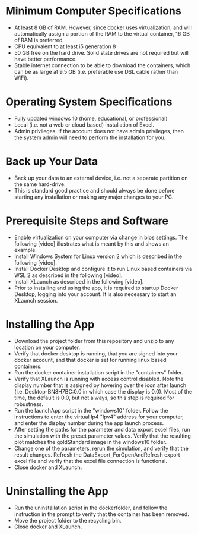 # Minimum Computer Specifications
- At least 8 GB of RAM. However, since docker uses virtualization, and will automatically assign a portion of the RAM to the virtual container, 16 GB of RAM is preferred.
- CPU equivalent to at least i5 generation 8
- 50 GB free on the hard drive. Solid state drives are not required but will have better performance.
- Stable internet connection to be able to download the containers, which can be as large at 9.5 GB (i.e. preferable use DSL cable rather than WiFi).

# Operating System Specifications
- Fully updated windows 10 (home, educational, or professional)
- Local (i.e. not a web or cloud based) installation of Excel.
- Admin privileges. If the account does not have admin privileges, then the system admin will need to perform the installation for you.

# Back up Your Data
- Back up your data to an external device, i.e. not a separate partition on the same hard-drive.
- This is standard good practice and should always be done before starting any installation or making any major changes to your PC.

# Prerequisite Steps and Software
- Enable virtualization on your computer via change in bios settings. The following [video] illustrates what is meant by this and shows an example.
- Install Windows System for Linux version 2 which is described in the following [video].
- Install Docker Desktop and configure it to run Linux based containers via WSL 2 as described in the following [video].
- Install XLaunch as described in the following [video].
- Prior to installing and using the app, it is required to startup Docker Desktop, logging into your account. It is also necessary to start an XLaunch session.

# Installing the App
- Download the project folder from this repository and unzip to any location on your computer.
- Verify that docker desktop is running, that you are signed into your docker account, and that docker is set for running linux based containers.
- Run the docker container installation script in the "containers" folder.
- Verify that XLaunch is running with access control disabled. Note the display number that is assigned by hovering over the icon after launch (i.e. Desktop-BN8H7BC:0.0 in which case the display is 0.0). Most of the time, the default is 0.0, but not always, so this step is required for robustness.
- Run the launchApp script in the "windows10" folder. Follow the instructions to enter the virtual Ip4 "Ipv4" address for your computer, and enter the display number during the app launch process.
- After setting the paths for the parameter and data export excel files, run the simulation with the preset parameter values. Verify that the resulting plot matches the goldStandard image in the windows10 folder.
- Change one of the parameters, rerun the simulation, and verify that the result changes. Refresh the DataExport_ForOpenAndRefresh export excel file and verify that the excel file connection is functional.
- Close docker and XLaunch.

# Uninstalling the App
- Run the uninstallation script in the dockerfolder, and follow the instruction in the prompt to verify that the container has been removed.
- Move the project folder to the recycling bin.
- Close docker and XLaunch.










